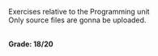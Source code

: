 Exercises relative to the Programming unit<br>
Only source files are gonna be uploaded.<br><br>

**Grade: 18/20**
